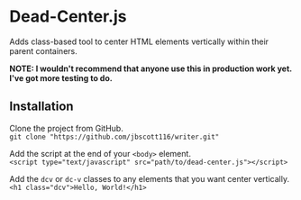 # Dead-Center.js
Adds class-based tool to center HTML elements vertically within their parent containers.

**NOTE: I wouldn't recommend that anyone use this in production work yet. I've got more testing to do.**

## Installation
Clone the project from GitHub.  
`git clone "https://github.com/jbscott116/writer.git"`  

Add the script at the end of your `<body>` element.  
`<script type="text/javascript" src="path/to/dead-center.js"></script>`  

Add the `dcv` or `dc-v` classes to any elements that you want center vertically.  
`<h1 class="dcv">Hello, World!</h1>`  

